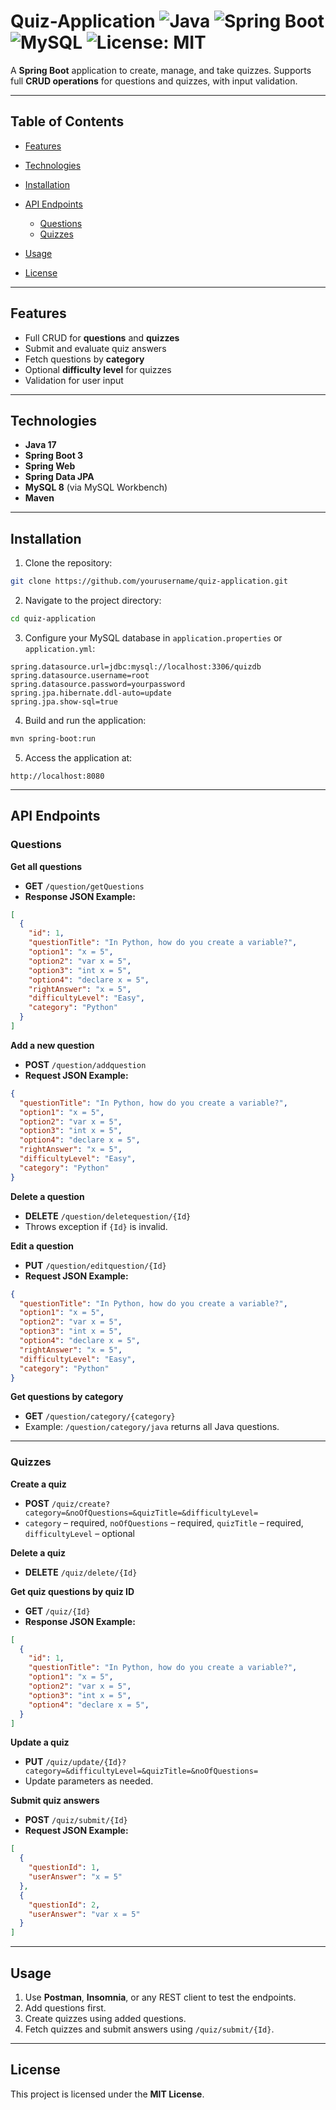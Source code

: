 # Quiz-Application ![Java](https://img.shields.io/badge/Java-17-blue) ![Spring Boot](https://img.shields.io/badge/Spring%20Boot-3.2.0-green) ![MySQL](https://img.shields.io/badge/MySQL-8.0-blue) ![License: MIT](https://img.shields.io/badge/License-MIT-yellow)

A **Spring Boot** application to create, manage, and take quizzes. Supports full **CRUD operations** for questions and quizzes, with input validation.

---

## Table of Contents

* [Features](#features)
* [Technologies](#technologies)
* [Installation](#installation)
* [API Endpoints](#api-endpoints)

  * [Questions](#questions)
  * [Quizzes](#quizzes)
* [Usage](#usage)
* [License](#license)

---

## Features

* Full CRUD for **questions** and **quizzes**
* Submit and evaluate quiz answers
* Fetch questions by **category**
* Optional **difficulty level** for quizzes
* Validation for user input

---

## Technologies

* **Java 17**
* **Spring Boot 3**
* **Spring Web**
* **Spring Data JPA**
* **MySQL 8** (via MySQL Workbench)
* **Maven**

---

## Installation

1. Clone the repository:

```bash
git clone https://github.com/yourusername/quiz-application.git
```

2. Navigate to the project directory:

```bash
cd quiz-application
```

3. Configure your MySQL database in `application.properties` or `application.yml`:

```properties
spring.datasource.url=jdbc:mysql://localhost:3306/quizdb
spring.datasource.username=root
spring.datasource.password=yourpassword
spring.jpa.hibernate.ddl-auto=update
spring.jpa.show-sql=true
```

4. Build and run the application:

```bash
mvn spring-boot:run
```

5. Access the application at:

```
http://localhost:8080
```

---

## API Endpoints

### Questions

**Get all questions**

* **GET** `/question/getQuestions`
* **Response JSON Example:**

```json
[
  {
    "id": 1,
    "questionTitle": "In Python, how do you create a variable?",
    "option1": "x = 5",
    "option2": "var x = 5",
    "option3": "int x = 5",
    "option4": "declare x = 5",
    "rightAnswer": "x = 5",
    "difficultyLevel": "Easy",
    "category": "Python"
  }
]
```

**Add a new question**

* **POST** `/question/addquestion`
* **Request JSON Example:**

```json
{
  "questionTitle": "In Python, how do you create a variable?",
  "option1": "x = 5",
  "option2": "var x = 5",
  "option3": "int x = 5",
  "option4": "declare x = 5",
  "rightAnswer": "x = 5",
  "difficultyLevel": "Easy",
  "category": "Python"
}
```

**Delete a question**

* **DELETE** `/question/deletequestion/{Id}`
* Throws exception if `{Id}` is invalid.

**Edit a question**

* **PUT** `/question/editquestion/{Id}`
* **Request JSON Example:**

```json
{
  "questionTitle": "In Python, how do you create a variable?",
  "option1": "x = 5",
  "option2": "var x = 5",
  "option3": "int x = 5",
  "option4": "declare x = 5",
  "rightAnswer": "x = 5",
  "difficultyLevel": "Easy",
  "category": "Python"
}
```

**Get questions by category**

* **GET** `/question/category/{category}`
* Example: `/question/category/java` returns all Java questions.

---

### Quizzes

**Create a quiz**

* **POST** `/quiz/create?category=&noOfQuestions=&quizTitle=&difficultyLevel=`
* `category` – required, `noOfQuestions` – required, `quizTitle` – required, `difficultyLevel` – optional

**Delete a quiz**

* **DELETE** `/quiz/delete/{Id}`

**Get quiz questions by quiz ID**

* **GET** `/quiz/{Id}`
* **Response JSON Example:**

```json
[
  {
    "id": 1,
    "questionTitle": "In Python, how do you create a variable?",
    "option1": "x = 5",
    "option2": "var x = 5",
    "option3": "int x = 5",
    "option4": "declare x = 5",
  }
]
```

**Update a quiz**

* **PUT** `/quiz/update/{Id}?category=&difficultyLevel=&quizTitle=&noOfQuestions=`
* Update parameters as needed.

**Submit quiz answers**

* **POST** `/quiz/submit/{Id}`
* **Request JSON Example:**

```json
[
  {
    "questionId": 1,
    "userAnswer": "x = 5"
  },
  {
    "questionId": 2,
    "userAnswer": "var x = 5"
  }
]
```

---

## Usage

1. Use **Postman**, **Insomnia**, or any REST client to test the endpoints.
2. Add questions first.
3. Create quizzes using added questions.
4. Fetch quizzes and submit answers using `/quiz/submit/{Id}`.

---

## License

This project is licensed under the **MIT License**.

